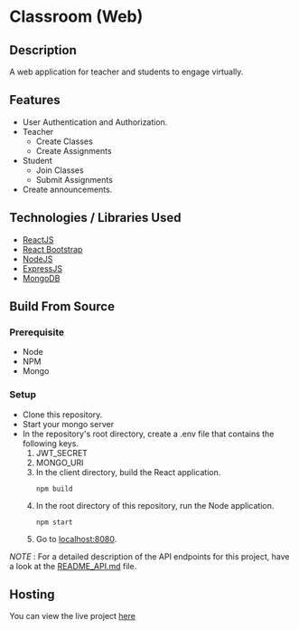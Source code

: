 # Classroom (Web)

## Description
A web application for teacher and students to engage virtually.

## Features
- User Authentication and Authorization.
- Teacher
  - Create Classes
  - Create Assignments
- Student
  - Join Classes
  - Submit Assignments
- Create announcements.

## Technologies / Libraries Used
- [ReactJS](https://reactjs.org/)
- [React Bootstrap](https://react-bootstrap.github.io/)
- [NodeJS](https://nodejs.org/en/)
- [ExpressJS](https://expressjs.com/)
- [MongoDB](https://mongodb.com/)

## Build From Source

### Prerequisite
- Node
- NPM
- Mongo

### Setup
- Clone this repository.
- Start your mongo server
- In the repository's root directory, create a .env file that contains the following keys.
  <ol>
    <li>JWT_SECRET</li>
    <li>MONGO_URI</li>
- In the client directory, build the React application.
  ```
  npm build
  ```
- In the root directory of this repository, run the Node application.
  ```
  npm start
  ```
- Go to [localhost:8080](http://localhost:8080/).

*NOTE* : For a detailed description of the API endpoints for this project, have a look at the [README_API.md](https://github.com/DivyanshFalodiya/classroom/blob/master/README_API.md) file.

## Hosting
You can view the live project [here](https://fliprclassroom.herokuapp.com/)
 
